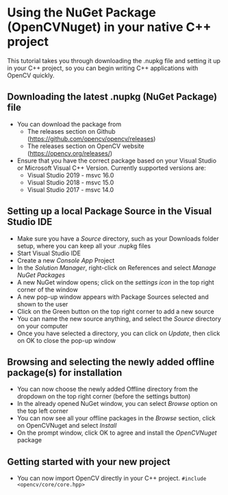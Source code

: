 # Using the NuGet Package (OpenCVNuget) in your native C++ project
This tutorial takes you through downloading the .nupkg file and setting it up in your C++ project, so you can begin writing C++ applications with OpenCV quickly.

## Downloading the latest .nupkg (NuGet Package) file

- You can download the package from
    - The releases section on Github
    (https://github.com/opencv/opencv/releases)
    - The releases section on OpenCV website
    (https://opencv.org/releases/)
- Ensure that you have the correct package based on your Visual Studio or Microsoft Visual C++ Version. Currently supported versions are:
    - Visual Studio 2019 - msvc 16.0
    - Visual Studio 2018 - msvc 15.0
    - Visual Studio 2017 - msvc 14.0

## Setting up a local Package Source in the Visual Studio IDE

- Make sure you have a *Source* directory, such as your Downloads folder setup, where you can keep all your .nupkg files
- Start Visual Studio IDE
- Create a new *Console App* Project
- In the *Solution Manager*, right-click on References and select *Manage NuGet Packages*
- A new NuGet window opens; click on the *settings icon* in the top right corner of the window
- A new pop-up window appears with Package Sources selected and shown to the user
- Click on the Green button on the top right corner to add a new source
- You can name the new source anything, and select the *Source* directory on your computer
- Once you have selected a directory, you can click on *Update*, then click on OK to close the pop-up window


## Browsing and selecting the newly added offline package(s) for installation

- You can now choose the newly added Offline directory from the dropdown on the top right corner (before the settings button)
- In the already opened NuGet window, you can select *Browse* option on the top left corner
- You can now see all your offline packages in the *Browse* section, click on OpenCVNuget and select *Install*
- On the prompt window, click OK to agree and install the *OpenCVNuget* package

## Getting started with your new project

- You can now import OpenCV directly in your C++ project.
`#include <opencv/core/core.hpp>`